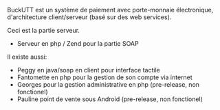 BuckUTT est un système de paiement avec porte-monnaie électronique, d'architecture client/serveur (basé sur des web services).

Ceci est la partie serveur.

* Serveur en php / Zend pour la partie SOAP


Il existe aussi:
* Peggy en java/soap en client pour interface tactile
* Fantomette en php pour la gestion de son compte via internet
* Georges pour la gestion administrative en php (pre-release, non fonctionel)
* Pauline point de vente sous Android (pre-release, non fonctionel)


